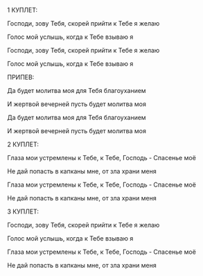 1 КУПЛЕТ:

Господи, зову Тебя, скорей прийти к Тебе я желаю

Голос мой услышь, когда к Тебе взываю я

Господи, зову Тебя, скорей прийти к Тебе я желаю

Голос мой услышь, когда к Тебе взываю я

ПРИПЕВ:

Да будет молитва моя для Тебя благоуханием

И жертвой вечерней пусть будет молитва моя

Да будет молитва моя для Тебя благоуханием

И жертвой вечерней пусть будет молитва моя

2 КУПЛЕТ:

Глаза мои устремлены к Тебе, к Тебе, Господь - Спасенье моё

Не дай попасть в капканы мне, от зла храни меня

Глаза мои устремлены к Тебе, к Тебе, Господь - Спасенье моё

Не дай попасть в капканы мне, от зла храни меня

3 КУПЛЕТ:

Господи, зову Тебя, скорей прийти к Тебе я желаю

Голос мой услышь, когда к Тебе взываю я

Глаза мои устремлены к Тебе, к Тебе, Господь - Спасенье моё

Не дай попасть в капканы мне, от зла храни меня
